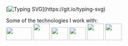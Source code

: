 [![Typing SVG](https://readme-typing-svg.herokuapp.com?color=%2318526C&size=25&center=false&lines=Welcome+to+my+github+profile!)](https://git.io/typing-svg)
</hr>
Some of the technologies I work with:
</br>
<img src="https://upload.wikimedia.org/wikipedia/commons/thumb/8/8e/Nextjs-logo.svg/1280px-Nextjs-logo.svg.png" width="70px" height="35px"/>
<img src="https://www.logigroup.com/images/modules/react.gif" width="45px" height="45px"/> <img src="https://cdn-icons-png.flaticon.com/512/2748/2748383.png" width="45px" height="35px"/> <img src="https://rt-ed.com/wp-content/uploads/2021/05/nodejs-logo-1.png" width="45px" height="35px"/> 
<img src="https://pngimg.com/uploads/wordpress/wordpress_PNG67.png" width="45px" height="45px"/>
<img src="https://upload.wikimedia.org/wikipedia/commons/thumb/b/b2/Database-mysql.svg/1448px-Database-mysql.svg.png" width="45px" height="45px"/>
